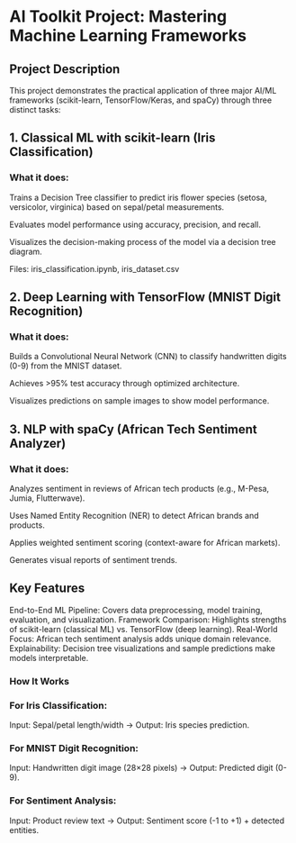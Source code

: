# AI Toolkit Project: Mastering Machine Learning Frameworks
##  Project Description
This project demonstrates the practical application of three major AI/ML frameworks (scikit-learn, TensorFlow/Keras, and spaCy) through three distinct tasks:

## 1. Classical ML with scikit-learn (Iris Classification)
###  What it does:

Trains a Decision Tree classifier to predict iris flower species (setosa, versicolor, virginica) based on sepal/petal measurements.

Evaluates model performance using accuracy, precision, and recall.

Visualizes the decision-making process of the model via a decision tree diagram.

Files: iris_classification.ipynb, iris_dataset.csv

## 2. Deep Learning with TensorFlow (MNIST Digit Recognition)
### What it does:

Builds a Convolutional Neural Network (CNN) to classify handwritten digits (0-9) from the MNIST dataset.

Achieves >95% test accuracy through optimized architecture.

Visualizes predictions on sample images to show model performance.


## 3. NLP with spaCy (African Tech Sentiment Analyzer)
   ### What it does:

Analyzes sentiment in reviews of African tech products (e.g., M-Pesa, Jumia, Flutterwave).

Uses Named Entity Recognition (NER) to detect African brands and products.

Applies weighted sentiment scoring (context-aware for African markets).

Generates visual reports of sentiment trends.


## Key Features
End-to-End ML Pipeline: Covers data preprocessing, model training, evaluation, and visualization.
Framework Comparison: Highlights strengths of scikit-learn (classical ML) vs. TensorFlow (deep learning).
Real-World Focus: African tech sentiment analysis adds unique domain relevance.
Explainability: Decision tree visualizations and sample predictions make models interpretable.

### How It Works
### For Iris Classification:

Input: Sepal/petal length/width → Output: Iris species prediction.

### For MNIST Digit Recognition:

Input: Handwritten digit image (28×28 pixels) → Output: Predicted digit (0-9).

### For Sentiment Analysis:

Input: Product review text → Output: Sentiment score (-1 to +1) + detected entities.
